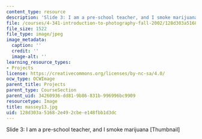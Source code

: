 ```yaml
---
content_type: resource
description: 'Slide 3: I am a pre-school teacher, and I smoke marijuana [Thumbnail]'
file: /courses/4-341-introduction-to-photography-fall-2002/128d303a51682e492cbee148fbb1d3dc_massey13.jpg
file_size: 1522
file_type: image/jpeg
image_metadata:
  caption: ''
  credit: ''
  image-alt: ''
learning_resource_types:
- Projects
license: https://creativecommons.org/licenses/by-nc-sa/4.0/
ocw_type: OCWImage
parent_title: Projects
parent_type: CourseSection
parent_uid: 34260936-dd81-9b86-831b-996996bc9909
resourcetype: Image
title: massey13.jpg
uid: 128d303a-5168-2e49-2cbe-e148fbb1d3dc
---
```

Slide 3: I am a pre-school teacher, and I smoke marijuana [Thumbnail]